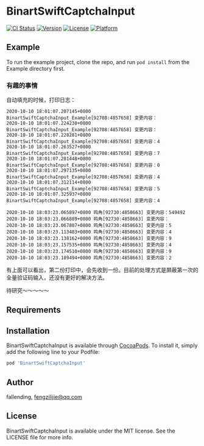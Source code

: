 # BinartSwiftCaptchaInput

[![CI Status](https://img.shields.io/travis/fallending/BinartSwiftCaptchaInput.svg?style=flat)](https://travis-ci.org/fallending/BinartSwiftCaptchaInput)
[![Version](https://img.shields.io/cocoapods/v/BinartSwiftCaptchaInput.svg?style=flat)](https://cocoapods.org/pods/BinartSwiftCaptchaInput)
[![License](https://img.shields.io/cocoapods/l/BinartSwiftCaptchaInput.svg?style=flat)](https://cocoapods.org/pods/BinartSwiftCaptchaInput)
[![Platform](https://img.shields.io/cocoapods/p/BinartSwiftCaptchaInput.svg?style=flat)](https://cocoapods.org/pods/BinartSwiftCaptchaInput)

## Example

To run the example project, clone the repo, and run `pod install` from the Example directory first.

### 有趣的事情

自动填充的时候，打印日志：

```
2020-10-10 18:01:07.207145+0800 BinartSwiftCaptchaInput_Example[92708:4857658] 变更内容：
2020-10-10 18:01:07.224230+0800 BinartSwiftCaptchaInput_Example[92708:4857658] 变更内容：
2020-10-10 18:01:07.228281+0800 BinartSwiftCaptchaInput_Example[92708:4857658] 变更内容：4
2020-10-10 18:01:07.263527+0800 BinartSwiftCaptchaInput_Example[92708:4857658] 变更内容：7
2020-10-10 18:01:07.281448+0800 BinartSwiftCaptchaInput_Example[92708:4857658] 变更内容：0
2020-10-10 18:01:07.297135+0800 BinartSwiftCaptchaInput_Example[92708:4857658] 变更内容：4
2020-10-10 18:01:07.312114+0800 BinartSwiftCaptchaInput_Example[92708:4857658] 变更内容：5
2020-10-10 18:01:07.325937+0800 BinartSwiftCaptchaInput_Example[92708:4857658] 变更内容：4
```

```
2020-10-10 18:03:23.065897+0800 鸣角[92730:4858663] 变更内容：549492
2020-10-10 18:03:23.066889+0800 鸣角[92730:4858663] 变更内容：
2020-10-10 18:03:23.067807+0800 鸣角[92730:4858663] 变更内容：5
2020-10-10 18:03:23.113483+0800 鸣角[92730:4858663] 变更内容：4
2020-10-10 18:03:23.138162+0800 鸣角[92730:4858663] 变更内容：9
2020-10-10 18:03:23.157535+0800 鸣角[92730:4858663] 变更内容：4
2020-10-10 18:03:23.174510+0800 鸣角[92730:4858663] 变更内容：9
2020-10-10 18:03:23.189494+0800 鸣角[92730:4858663] 变更内容：2
```

有上面可以看出，第二份打印中，会先收到一份。目前的处理方式是屏蔽第一次的全量验证码输入，还没有更好的解决方法。


待研究～～～～～

## Requirements

## Installation

BinartSwiftCaptchaInput is available through [CocoaPods](https://cocoapods.org). To install
it, simply add the following line to your Podfile:

```ruby
pod 'BinartSwiftCaptchaInput'
```

## Author

fallending, fengzilijie@qq.com

## License

BinartSwiftCaptchaInput is available under the MIT license. See the LICENSE file for more info.
